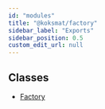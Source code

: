 ```yaml
---
id: "modules"
title: "@koksmat/factory"
sidebar_label: "Exports"
sidebar_position: 0.5
custom_edit_url: null
---
```


## Classes

- [Factory](classes/Factory.md)
